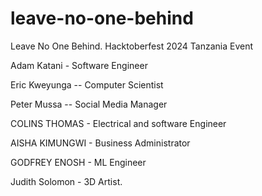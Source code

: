 
 # leave-no-one-behind
Leave No One Behind. Hacktoberfest 2024 Tanzania Event


Adam Katani - Software Engineer

Eric Kweyunga -- Computer Scientist

Peter Mussa  -- Social Media Manager

COLINS THOMAS - Electrical and software Engineer 

AISHA KIMUNGWI - Business Administrator

GODFREY ENOSH - ML Engineer

Judith Solomon - 3D Artist.

